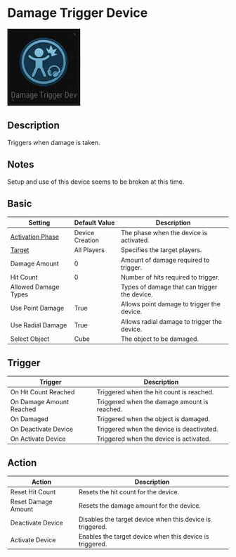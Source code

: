 # Damage Trigger Device

![DamageTrigger Icon](../images/DeviceIcons/Device_DamageTrigger.png)

## Description

Triggers when damage is taken.

## Notes

Setup and use of this device seems to be broken at this time.

## Basic

| Setting                                      | Default Value     | Description                                      |
|----------------------------------------------|-------------------|--------------------------------------------------|
| [Activation Phase](../General/Common_Device_Settings.md#activation-phase) | Device Creation    | The phase when the device is activated.           |
| [Target](../General/Common_Device_Settings.md#target)                     | All Players        | Specifies the target players.                     |
| Damage Amount                                | 0                 | Amount of damage required to trigger.             |
| Hit Count                                    | 0                 | Number of hits required to trigger.               |
| Allowed Damage Types                         |   | Types of damage that can trigger the device.      |
| Use Point Damage                             | True              | Allows point damage to trigger the device.        |
| Use Radial Damage                            | True              | Allows radial damage to trigger the device.       |
| Select Object                                | Cube              | The object to be damaged.                         |

## Trigger

| Trigger                | Description                                                        |
|------------------------|--------------------------------------------------------------------|
| On Hit Count Reached   | Triggered when the hit count is reached.                           |
| On Damage Amount Reached | Triggered when the damage amount is reached.                     |
| On Damaged             | Triggered when the object is damaged.                              |
| On Deactivate Device   | Triggered when the device is deactivated.                          |
| On Activate Device     | Triggered when the device is activated.                            |

## Action

| Action                | Description                                                        |
|-----------------------|--------------------------------------------------------------------|
| Reset Hit Count       | Resets the hit count for the device.                                |
| Reset Damage Amount   | Resets the damage amount for the device.                            |
| Deactivate Device     | Disables the target device when this device is triggered.           |
| Activate Device       | Enables the target device when this device is triggered.            |

